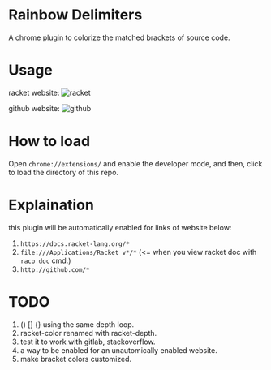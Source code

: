 # Rainbow Delimiters
A chrome plugin to colorize the matched brackets of source code.


# Usage
racket website:
![racket](https://raw.githubusercontent.com/yanyingwang/rainbow-delimiters/main/screenshot/docs-racket-lang-org.gif)

github website:
![github](https://raw.githubusercontent.com/yanyingwang/rainbow-delimiters/main/screenshot/github-com.gif)


# How to load
Open `chrome://extensions/` and enable the developer mode, and then, click to load the directory of this repo.


# Explaination
this plugin will be automatically enabled for links of website below:
1. `https://docs.racket-lang.org/*`
2. `file:///Applications/Racket v*/*` (<= when you view racket doc with `raco doc` cmd.)
3. `http://github.com/*`

# TODO
1. () [] {} using the same depth loop.
2. racket-color renamed with racket-depth.
3. test it to work with gitlab, stackoverflow.
4. a way to be enabled for an unautomically enabled website.
5. make bracket colors customized.